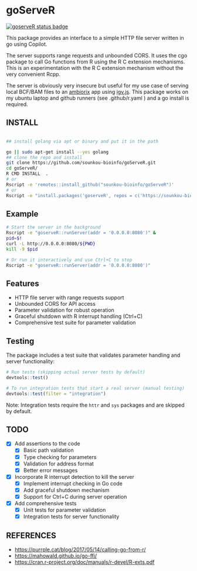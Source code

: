 # goServeR

[![goserveR status badge](https://sounkou-bioinfo.r-universe.dev/goserveR/badges/version)](https://sounkou-bioinfo.r-universe.dev/goserveR)

This package provides an interface to a simple HTTP file server written in go using Copilot.

The server supports range requests and unbounded CORS. It uses the cgo package to call Go functions from R using the R C extension mechanisms. This is an experimentation with the R C extension mechanism without the very convenient Rcpp.

The server is obviously very insecure but useful for my use case of serving local BCF/BAM files to an [ambiorix](https://ambiorix.dev/) app using [igv.js](https://github.com/igvteam/igv.js). This package works on my ubuntu laptop and github runners (see .github/r.yaml ) and a go install is required.

## INSTALL

```bash

## install golang via apt or binary and put it in the path

go || sudo apt-get install --yes golang
## clone the repo and install
git clone https://github.com/sounkou-bioinfo/goServeR.git
cd goServeR/
R CMD INSTALL  .
# or
Rscript -e 'remotes::install_github("sounkou-bioinfo/goServeR")'
# or 
Rscript -e "install.packages('goserveR', repos = c('https://sounkou-bioinfo.r-universe.dev'))"

```

## Example

```bash
# Start the server in the background
Rscript -e "goserveR::runServer(addr = '0.0.0.0:8080')" &
pid=$!
curl -L http://0.0.0.0:8080/${PWD}
kill -9 $pid

# Or run it interactively and use Ctrl+C to stop
Rscript -e "goserveR::runServer(addr = '0.0.0.0:8080')"
```

## Features

- HTTP file server with range requests support
- Unbounded CORS for API access
- Parameter validation for robust operation
- Graceful shutdown with R interrupt handling (Ctrl+C)
- Comprehensive test suite for parameter validation

## Testing

The package includes a test suite that validates parameter handling and server functionality:

```r
# Run tests (skipping actual server tests by default)
devtools::test()

# To run integration tests that start a real server (manual testing)
devtools::test(filter = "integration")
```

Note: Integration tests require the `httr` and `sys` packages and are skipped by default.

## TODO

- [x] Add assertions to the code
  - [x] Basic path validation
  - [x] Type checking for parameters
  - [x] Validation for address format
  - [x] Better error messages

- [x] Incorporate R interrupt detection to kill the server
  - [x] Implement interrupt checking in Go code
  - [x] Add graceful shutdown mechanism
  - [x] Support for Ctrl+C during server operation

- [x] Add comprehensive tests
  - [x] Unit tests for parameter validation
  - [x] Integration tests for server functionality

## REFERENCES

-   https://purrple.cat/blog/2017/05/14/calling-go-from-r/
-   https://mahowald.github.io/go-ffi/
-   https://cran.r-project.org/doc/manuals/r-devel/R-exts.pdf
